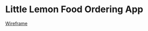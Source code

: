 # Little Lemon Food Ordering App

[Wireframe](https://github.com/matinrn/React-native-captsone-main/blob/main/little-lemon-wireframe.jpg)
